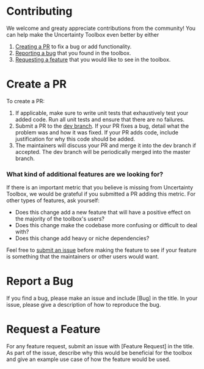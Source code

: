 # Contributing

We welcome and greaty appreciate contributions from the community! You can
help make the Uncertainty Toolbox even better by either

1. [Creating a PR](#create-a-pr) to fix a bug or add functionality.
2. [Reporting a bug](#report-a-bug) that you found in the toolbox.
3. [Requesting a feature](#request-a-feature) that you would like to
   see in the toolbox.

# Create a PR

To create a PR:

1. If applicable, make sure to write unit tests that exhaustively test your
   added code. Run all unit tests and ensure that there are no failures.
2. Submit a PR to the [dev branch](https://github.com/uncertainty-toolbox/uncertainty-toolbox/tree/dev).
   If your PR fixes a bug, detail what the problem was and how it was fixed.
   If your PR adds code, include justification for why this code should be added.
3. The maintainers will discuss your PR and merge it into the dev branch if
   accepted. The dev branch will be periodically merged into the master branch.

### What kind of additional features are we looking for?

If there is an important metric that you believe is missing from Uncertainty
Toolbox, we would be grateful if you submitted a PR adding this metric. For
other types of features, ask yourself:

* Does this change add a new feature that will have a positive effect on the
  majority of the toolbox's users?
* Does this change make the codebase more confusing or difficult to deal with?
* Does this change add heavy or niche dependencies?

Feel free to [submit an issue](#request-a-feature) before making the
feature to see if your feature is something that the maintainers or other users
would want.

# Report a Bug

If you find a bug, please make an issue and include [Bug] in the title. In 
your issue, please give a description of how to reproduce the bug.

# Request a Feature

For any feature request, submit an issue with [Feature Request] in the title.
As part of the issue, describe why this would be beneficial for the toolbox and
give an example use case of how the feature would be used.
